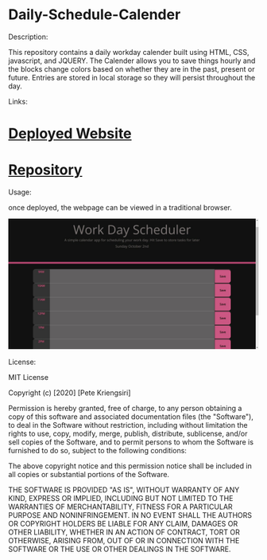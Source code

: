 # Daily-Schedule-Calender


Description:

This repository contains a daily workday calender built using HTML, CSS, javascript, and JQUERY. The Calender allows you to save things hourly and the blocks change colors based on whether they are in the past, present or future. Entries are stored in local storage so they will persist throughout the day.

Links:

# [Deployed Website](https://thedanbrown.github.io/Daily-Schedule-Calender/)
# [Repository](https://github.com/Thedanbrown/Daily-Schedule-Calender)

Usage:

once deployed, the webpage can be viewed in a traditional browser. 

![alt text](assets/images/work-day-scheduler.png)

License:

MIT License

Copyright (c) [2020] [Pete Kriengsiri]

Permission is hereby granted, free of charge, to any person obtaining a copy of this software and associated documentation files (the "Software"), to deal in the Software without restriction, including without limitation the rights to use, copy, modify, merge, publish, distribute, sublicense, and/or sell copies of the Software, and to permit persons to whom the Software is furnished to do so, subject to the following conditions:

The above copyright notice and this permission notice shall be included in all copies or substantial portions of the Software.

THE SOFTWARE IS PROVIDED "AS IS", WITHOUT WARRANTY OF ANY KIND, EXPRESS OR IMPLIED, INCLUDING BUT NOT LIMITED TO THE WARRANTIES OF MERCHANTABILITY, FITNESS FOR A PARTICULAR PURPOSE AND NONINFRINGEMENT. IN NO EVENT SHALL THE AUTHORS OR COPYRIGHT HOLDERS BE LIABLE FOR ANY CLAIM, DAMAGES OR OTHER LIABILITY, WHETHER IN AN ACTION OF CONTRACT, TORT OR OTHERWISE, ARISING FROM, OUT OF OR IN CONNECTION WITH THE SOFTWARE OR THE USE OR OTHER DEALINGS IN THE SOFTWARE.